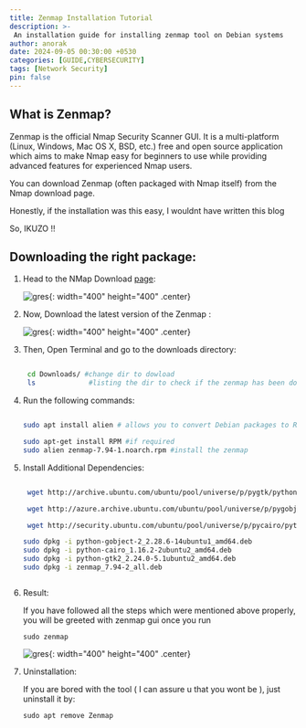 ```yaml
---
title: Zenmap Installation Tutorial
description: >-
 An installation guide for installing zenmap tool on Debian systems
author: anorak
date: 2024-09-05 00:30:00 +0530
categories: [GUIDE,CYBERSECURITY]
tags: [Network Security]
pin: false
---
```


## What is Zenmap?

Zenmap is the official Nmap Security Scanner GUI. It is a multi-platform (Linux, Windows, Mac OS X, BSD, etc.) free and open source application which aims to make Nmap easy for beginners to use while providing advanced features for experienced Nmap users.

You can download Zenmap (often packaged with Nmap itself) from the Nmap download page. 

Honestly, if the installation was this easy, I wouldnt have written this blog 

So, IKUZO !!

## Downloading the right package:

  1. Head to the NMap Download [page](https://nmap.org/download):
     
     ![gres](/assets/img/202409/zen1.png){: width="400" height="400" .center}
  
  
  2. Now, Download the latest version of the Zenmap :
  
        ![gres](/assets/img/202409/zen2.png){: width="400" height="400" .center}
  
  3. Then, Open Terminal and go to the downloads directory:
  
        ```bash
        
         cd Downloads/ #change dir to dowload
         ls             #listing the dir to check if the zenmap has been downloaded
        
        ```
  
  4. Run the following commands:
  
        ```bash
        
        sudo apt install alien # allows you to convert Debian packages to RPM packages, and vice versa.
        
        sudo apt-get install RPM #if required
        sudo alien zenmap-7.94-1.noarch.rpm #install the zenmap
        
        ```
  
  5. Install Additional Dependencies:
  
        ```bash 
        
         wget http://archive.ubuntu.com/ubuntu/pool/universe/p/pygtk/python-gtk2_2.24.0-5.1ubuntu2_amd64.deb
        
         wget http://azure.archive.ubuntu.com/ubuntu/pool/universe/p/pygobject-2/python-gobject-2_2.28.6-14ubuntu1_amd64.deb
        
         wget http://security.ubuntu.com/ubuntu/pool/universe/p/pycairo/python-cairo_1.16.2-2ubuntu2_amd64.deb
        ```
  
  
        ```bash
        sudo dpkg -i python-gobject-2_2.28.6-14ubuntu1_amd64.deb
        sudo dpkg -i python-cairo_1.16.2-2ubuntu2_amd64.deb
        sudo dpkg -i python-gtk2_2.24.0-5.1ubuntu2_amd64.deb
        sudo dpkg -i zenmap_7.94-2_all.deb
        
        
        
        ```
  
  6. Result:
  
       If you have followed all the steps which were mentioned above properly, you will be greeted with zenmap gui once you run
       ```
       sudo zenmap
       ```
       ![gres](/assets/img/202409/zen3.png){: width="400" height="400" .center}
  
  7. Uninstallation:
  
      If you are bored with the tool ( I can assure u that you wont be ), just uninstall it by:
      ```
      sudo apt remove Zenmap
      ```

  




